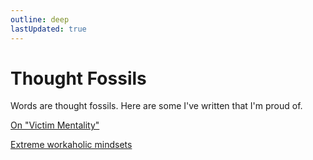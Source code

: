 ```yaml
---
outline: deep
lastUpdated: true
---
```

# Thought Fossils

Words are thought fossils. Here are some I've written that I'm proud of.

<a href="victim-mentality">On "Victim Mentality"</a>

<a href="bro-what-traumas">Extreme workaholic mindsets</a>
